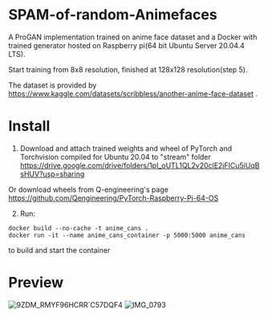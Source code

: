 # SPAM-of-random-Animefaces
A ProGAN implementation trained on anime face dataset and a Docker with trained generator hosted on Raspberry pi(64 bit Ubuntu Server 20.04.4 LTS).

Start training from 8x8 resolution, finished at 128x128 resolution(step 5).

The dataset is provided by https://www.kaggle.com/datasets/scribbless/another-anime-face-dataset . 


# Install
1. Download and attach trained weights and wheel of PyTorch and Torchvision compiled for Ubuntu 20.04 to "stream" folder
https://drive.google.com/drive/folders/1pI_oUTL1QL2v20clE2jFICu5iUqBsHUV?usp=sharing

Or download wheels from Q-engineering's page
https://github.com/Qengineering/PyTorch-Raspberry-Pi-64-OS

2. Run:
```
docker build --no-cache -t anime_cans .
docker run -it --name anime_cans_container -p 5000:5000 anime_cans
```
to build and start the container

# Preview
![9ZDM_RMYF96HCRR`C57DQF4](https://user-images.githubusercontent.com/83911295/159079410-6de8c218-06ef-489b-a002-7dc336cb4e44.png)
![IMG_0793](https://user-images.githubusercontent.com/83911295/159079426-474360a5-33f4-43a8-b6ba-8946c0169d41.JPG)

